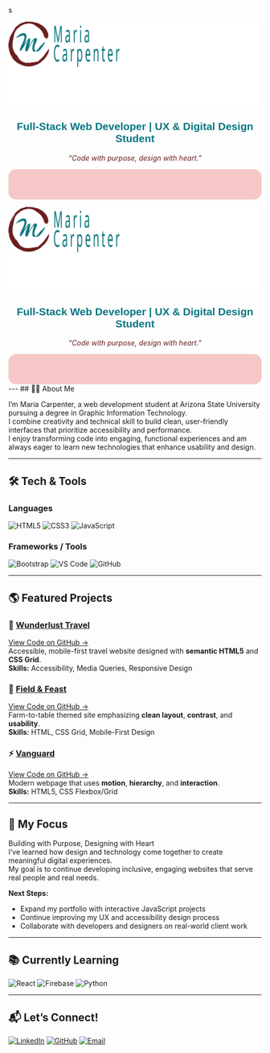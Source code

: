 s<p align="right"> <img src="https://github.com/MECarpenter/MECarpenter/blob/main/logo%20png.png" width="560px" alt="Maria Carpenter Logo"> </p> <h2 align="center" style="color:#067681; font-family: Nunito, sans-serif;">Full-Stack Web Developer | UX & Digital Design Student</h2> <p align="center" style="color:#6C1E1E;"><em>“Code with purpose, design with heart.”</em></p> <div align="center" style="background-color:#F7C7C7; padding: 30px; border-radius: 15px;">  </div>




<p align="right">
  <img src="https://github.com/MECarpenter/MECarpenter/blob/main/logo%20png.png"
       width="560px"
       alt="Maria Carpenter Logo">
</p>

<h2 align="center" style="color:#067681; font-family: Nunito, sans-serif;">
  Full-Stack Web Developer | UX & Digital Design Student
</h2>

<p align="center" style="color:#6C1E1E;">
  <em>“Code with purpose, design with heart.”</em>
</p>

<div align="center" style="background-color:#F7C7C7; padding: 30px; border-radius: 15px;">
</div>
---
## 👩‍💻 About Me  

I’m Maria Carpenter, a web development student at Arizona State University pursuing a degree in Graphic Information Technology.  
I combine creativity and technical skill to build clean, user-friendly interfaces that prioritize accessibility and performance.  
I enjoy transforming code into engaging, functional experiences and am always eager to learn new technologies that enhance usability and design.  

---

## 🛠️ Tech & Tools  

### Languages  
![HTML5](https://img.shields.io/badge/-HTML5-E34F26?style=for-the-badge&logo=html5&logoColor=white)
![CSS3](https://img.shields.io/badge/-CSS3-1572B6?style=for-the-badge&logo=css3&logoColor=white)
![JavaScript](https://img.shields.io/badge/-JavaScript-F7DF1E?style=for-the-badge&logo=javascript&logoColor=black)

### Frameworks / Tools  
![Bootstrap](https://img.shields.io/badge/-Bootstrap-7952B3?style=for-the-badge&logo=bootstrap&logoColor=white)
![VS Code](https://img.shields.io/badge/-VS_Code-007ACC?style=for-the-badge&logo=visual-studio-code&logoColor=white)
![GitHub](https://img.shields.io/badge/-GitHub-181717?style=for-the-badge&logo=github&logoColor=white)




---



## 🌎 Featured Projects   

### 🧳 [Wunderlust Travel](https://mecarpenter.github.io/wonderlustMajorca/)  
[View Code on GitHub →](https://github.com/MECarpenter/wonderlustMajorca)  
Accessible, mobile-first travel website designed with **semantic HTML5** and **CSS Grid**.  
**Skills:** Accessibility, Media Queries, Responsive Design  



### 🌾 [Field & Feast](https://mecarpenter.github.io/fieldandfeast/)  
[View Code on GitHub →](https://github.com/MECarpenter/fieldandfeast)  
Farm-to-table themed site emphasizing **clean layout**, **contrast**, and **usability**.  
**Skills:** HTML, CSS Grid, Mobile-First Design  



### ⚡ [Vanguard](https://mecarpenter.github.io/vanguard/)  
[View Code on GitHub →](https://github.com/MECarpenter/vanguard)  
Modern webpage that uses **motion**, **hierarchy**, and **interaction**.  
**Skills:** HTML5, CSS Flexbox/Grid  



---


## 🌟 My Focus 


Building with Purpose, Designing with Heart  
I’ve learned how design and technology come together to create meaningful digital experiences.  
My goal is to continue developing inclusive, engaging websites that serve real people and real needs.  

**Next Steps:**  
- Expand my portfolio with interactive JavaScript projects  
- Continue improving my UX and accessibility design process  
- Collaborate with developers and designers on real-world client work  


---


## 📚 Currently Learning  
![React](https://img.shields.io/badge/-React-61DAFB?style=for-the-badge&logo=react&logoColor=black)
![Firebase](https://img.shields.io/badge/-Firebase-FFCA28?style=for-the-badge&logo=firebase&logoColor=black)
![Python](https://img.shields.io/badge/-Python-3776AB?style=for-the-badge&logo=python&logoColor=white)

---

## 📬 Let’s Connect!  
[![LinkedIn](https://img.shields.io/badge/-LinkedIn-0A66C2?style=for-the-badge&logo=linkedin&logoColor=white)](https://linkedin.com/in/mariacarpenter1)
[![GitHub](https://img.shields.io/badge/-GitHub-181717?style=for-the-badge&logo=github&logoColor=white)](https://github.com/MECarpenter)
[![Email](https://img.shields.io/badge/-Email-D14836?style=for-the-badge&logo=gmail&logoColor=white)](mailto:mariacarpenter@email.com)


